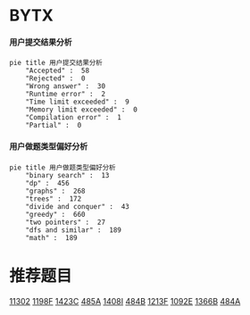# BYTX

<!-- tabs:start -->



#### **用户提交结果分析**

```mermaid
pie title 用户提交结果分析
    "Accepted" :  58
    "Rejected" :  0
    "Wrong answer" :  30
    "Runtime error" :  2
    "Time limit exceeded" :  9
    "Memory limit exceeded" :  0
    "Compilation error" :  1
    "Partial" :  0
```

#### **用户做题类型偏好分析**

```mermaid
pie title 用户做题类型偏好分析
    "binary search" :  13
    "dp" :  456
    "graphs" :  268
    "trees" :  172
    "divide and conquer" :  43
    "greedy" :  660
    "two pointers" :  27
    "dfs and similar" :  189
    "math" :  189
```



<!-- tabs:end -->
# 推荐题目
[11302](https://codeforces.com/contest/1130/problem/2)
[1198F](https://codeforces.com/contest/1198/problem/F)
[1423C](https://codeforces.com/contest/1423/problem/C)
[485A](https://codeforces.com/contest/485/problem/A)
[1408I](https://codeforces.com/contest/1408/problem/I)
[484B](https://codeforces.com/contest/484/problem/B)
[1213F](https://codeforces.com/contest/1213/problem/F)
[1092E](https://codeforces.com/contest/1092/problem/E)
[1366B](https://codeforces.com/contest/1366/problem/B)
[484A](https://codeforces.com/contest/484/problem/A)
